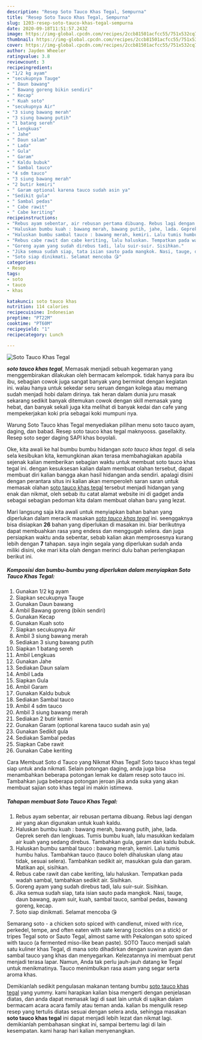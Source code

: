 ```yaml
---
description: "Resep Soto Tauco Khas Tegal, Sempurna"
title: "Resep Soto Tauco Khas Tegal, Sempurna"
slug: 1203-resep-soto-tauco-khas-tegal-sempurna
date: 2020-09-18T11:51:57.243Z
image: https://img-global.cpcdn.com/recipes/2ccb81501acfcc55/751x532cq70/soto-tauco-khas-tegal-foto-resep-utama.jpg
thumbnail: https://img-global.cpcdn.com/recipes/2ccb81501acfcc55/751x532cq70/soto-tauco-khas-tegal-foto-resep-utama.jpg
cover: https://img-global.cpcdn.com/recipes/2ccb81501acfcc55/751x532cq70/soto-tauco-khas-tegal-foto-resep-utama.jpg
author: Jayden Wheeler
ratingvalue: 3.8
reviewcount: 3
recipeingredient:
- "1/2 kg ayam"
- "secukupnya Tauge"
- " Daun bawang"
- " Bawang goreng bikin sendiri"
- " Kecap"
- " Kuah soto"
- "secukupnya Air"
- "3 siung bawang merah"
- "3 siung bawang putih"
- "1 batang sereh"
- " Lengkuas"
- " Jahe"
- " Daun salam"
- " Lada"
- " Gula"
- " Garam"
- " Kaldu bubuk"
- " Sambal tauco"
- "4 sdm tauco"
- "3 siung bawang merah"
- "2 butir kemiri"
- " Garam optional karena tauco sudah asin ya"
- "Sedikit gula"
- " Sambal pedas"
- " Cabe rawit"
- " Cabe keriting"
recipeinstructions:
- "Rebus ayam sebentar, air rebusan pertama dibuang. Rebus lagi dengan air yang akan digunakan untuk kuah kaldu."
- "Haluskan bumbu kuah : bawang merah, bawang putih, jahe, lada. Geprek sereh dan lengkuas. Tumis bumbu kuah, lalu masukkan kedalam air kuah yang sedang direbus. Tambahkan gula, garam dan kaldu bubuk."
- "Haluskan bumbu sambal tauco : bawang merah, kemiri. Lalu tumis humbu halus. Tambahkan tauco (tauco boleh dihaluskan ulang atau tidak, sesuai selera). Tambahkan sedikit air, masukkan gula dan garam. Matikan api, sisihkan."
- "Rebus cabe rawit dan cabe keriting, lalu haluskan. Tempatkan pada wadah sambal, tambahkan sedikit air. Sisihkan."
- "Goreng ayam yang sudah direbus tadi, lalu suir-suir. Sisihkan."
- "Jika semua sudah siap, tata isian sauto pada mangkok. Nasi, tauge, daun bawang, ayam suir, kuah, sambal tauco, sambal pedas, bawang goreng, kecap."
- "Soto siap dinikmati. Selamat mencoba 😘"
categories:
- Resep
tags:
- soto
- tauco
- khas

katakunci: soto tauco khas 
nutrition: 114 calories
recipecuisine: Indonesian
preptime: "PT22M"
cooktime: "PT60M"
recipeyield: "1"
recipecategory: Lunch

---
```



![Soto Tauco Khas Tegal](https://img-global.cpcdn.com/recipes/2ccb81501acfcc55/751x532cq70/soto-tauco-khas-tegal-foto-resep-utama.jpg)

<b><i>soto tauco khas tegal</i></b>, Memasak menjadi sebuah kegemaran yang menggembirakan dilakukan oleh bermacam kelompok. tidak hanya para ibu ibu, sebagian cowok juga sangat banyak yang berminat dengan kegiatan ini. walau hanya untuk sekedar seru seruan dengan kolega atau memang sudah menjadi hobi dalam dirinya. tak heran dalam dunia juru masak sekarang sedikit banyak ditemukan cowok dengan skill memasak yang hebat, dan banyak sekali juga kita melihat di banyak kedai dan cafe yang mempekerjakan koki pria sebagai koki mumpuni nya.

Warung Soto Tauco khas Tegal menyediakan pilihan menu soto tauco ayam, daging, dan babad. Resep soto tauco khas tegal maknyooss. gasellakity. Resep soto seger daging SAPI khas boyolali.

Oke, kita awali ke hal bumbu bumbu hidangan <i>soto tauco khas tegal</i>. di sela sela kesibukan kita, kemungkinan akan terasa membahagiakan apabila sejenak kalian memberikan sebagian waktu untuk membuat soto tauco khas tegal ini. dengan kesuksesan kalian dalam membuat olahan tersebut, dapat membuat diri kalian bangga akan hasil hidangan anda sendiri. apalagi disini dengan perantara situs ini kalian akan memperoleh saran saran untuk memasak olahan <u>soto tauco khas tegal</u> tersebut menjadi hidangan yang enak dan nikmat, oleh sebab itu catat alamat website ini di gadget anda sebagai sebagian pedoman kita dalam membuat olahan baru yang lezat.


Mari langsung saja kita awali untuk menyiapkan bahan bahan yang diperlukan dalam meracik masakan <u><i>soto tauco khas tegal</i></u> ini. seenggaknya bisa disiapkan <b>26</b> bahan yang diperlukan di masakan ini. biar berikutnya dapat membuahkan rasa yang endess dan menggugah selera. dan juga persiapkan waktu anda sebentar, sebab kalian akan memprosesnya kurang lebih dengan <b>7</b> tahapan. saya ingin segala yang diperlukan sudah anda miliki disini, oke mari kita olah dengan merinci dulu bahan perlengkapan berikut ini.

<!--inarticleads1-->

##### Komposisi dan bumbu-bumbu yang diperlukan dalam menyiapkan Soto Tauco Khas Tegal:

1. Gunakan 1/2 kg ayam
1. Siapkan secukupnya Tauge
1. Gunakan  Daun bawang
1. Ambil  Bawang goreng (bikin sendiri)
1. Gunakan  Kecap
1. Gunakan  Kuah soto
1. Siapkan secukupnya Air
1. Ambil 3 siung bawang merah
1. Sediakan 3 siung bawang putih
1. Siapkan 1 batang sereh
1. Ambil  Lengkuas
1. Gunakan  Jahe
1. Sediakan  Daun salam
1. Ambil  Lada
1. Siapkan  Gula
1. Ambil  Garam
1. Gunakan  Kaldu bubuk
1. Sediakan  Sambal tauco
1. Ambil 4 sdm tauco
1. Ambil 3 siung bawang merah
1. Sediakan 2 butir kemiri
1. Gunakan  Garam (optional karena tauco sudah asin ya)
1. Gunakan Sedikit gula
1. Sediakan  Sambal pedas
1. Siapkan  Cabe rawit
1. Gunakan  Cabe keriting


Cara Membuat Soto d Tauco yang Nikmat Khas Tegal! Soto tauco khas tegal siap untuk anda nikmati. Selain potongan daging, anda juga bisa menambahkan beberapa potongan lemak ke dalam resep soto tauco ini. Tambahkan juga beberapa potongan jeroan jika anda suka yang akan membuat sajian soto khas tegal ini makin istimewa. 

<!--inarticleads2-->

##### Tahapan membuat Soto Tauco Khas Tegal:

1. Rebus ayam sebentar, air rebusan pertama dibuang. Rebus lagi dengan air yang akan digunakan untuk kuah kaldu.
1. Haluskan bumbu kuah : bawang merah, bawang putih, jahe, lada. Geprek sereh dan lengkuas. Tumis bumbu kuah, lalu masukkan kedalam air kuah yang sedang direbus. Tambahkan gula, garam dan kaldu bubuk.
1. Haluskan bumbu sambal tauco : bawang merah, kemiri. Lalu tumis humbu halus. Tambahkan tauco (tauco boleh dihaluskan ulang atau tidak, sesuai selera). Tambahkan sedikit air, masukkan gula dan garam. Matikan api, sisihkan.
1. Rebus cabe rawit dan cabe keriting, lalu haluskan. Tempatkan pada wadah sambal, tambahkan sedikit air. Sisihkan.
1. Goreng ayam yang sudah direbus tadi, lalu suir-suir. Sisihkan.
1. Jika semua sudah siap, tata isian sauto pada mangkok. Nasi, tauge, daun bawang, ayam suir, kuah, sambal tauco, sambal pedas, bawang goreng, kecap.
1. Soto siap dinikmati. Selamat mencoba 😘


Semarang soto - a chicken soto spiced with candlenut, mixed with rice, perkedel, tempe, and often eaten with sate kerang (cockles on a stick) or tripes Tegal soto or Sauto Tegal, almost same with Pekalongan soto spiced with tauco (a fermented miso-like bean paste). SOTO Tauco menjadi salah satu kuliner khas Tegal, di mana soto dihadirkan dengan suwiran ayam dan sambal tauco yang khas dan menyegarkan. Kelezatannya ini membuat perut menjadi terasa lapar. Namun, Anda tak perlu jauh-jauh datang ke Tegal untuk menikmatinya. Tauco menimbulkan rasa asam yang segar serta aroma khas. 

Demikianlah sedikit pengulasan makanan tentang bumbu <u>soto tauco khas tegal</u> yang yummy. kami harapkan kalian bisa mengerti dengan penjelasan diatas, dan anda dapat memasak lagi di saat lain untuk di sajikan dalam bermacam acara acara family atau teman anda. kalian bs mengulik resep resep yang tertulis diatas sesuai dengan selera anda, sehingga masakan <b>soto tauco khas tegal</b> ini dapat menjadi lebih lezat dan nikmat lagi. demikianlah pembahasan singkat ini, sampai bertemu lagi di lain kesempatan. kami harap hari kalian menyenangkan.
